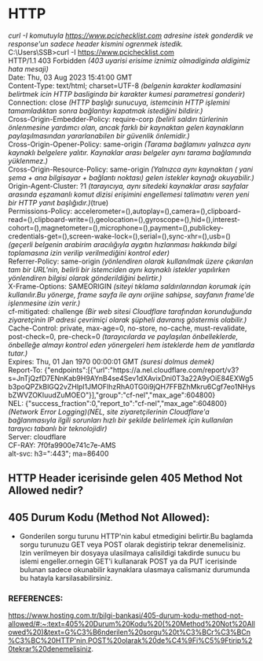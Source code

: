 # HTTP
*curl -I komutuyla https://www.pcichecklist.com adresine istek gonderdik ve response'un sadece header kismini ogrenmek istedik.* <br/>
C:\Users\SSB>curl -I https://www.pcichecklist.com <br/>
HTTP/1.1 403 Forbidden *(403 uyarisi erisime iznimiz olmadiginda aldigimiz hata mesaji)* <br/>
Date: Thu, 03 Aug 2023 15:41:00 GMT <br/>
Content-Type: text/html; charset=UTF-8 *(belgenin karakter kodlamasini belirtmek icin HTTP basliginda bir karakter kumesi parametresi gonderir)* <br/>
Connection: close *(HTTP başlığı sunucuya, istemcinin HTTP işlemini tamamladıktan sonra bağlantıyı kapatmak istediğini bildirir.)* <br/>
Cross-Origin-Embedder-Policy: require-corp *(belirli saldırı türlerinin önlenmesine yardımcı olan, ancak farklı bir kaynaktan gelen kaynakların paylaşılmasından yararlanabilen bir güvenlik önlemidir.)* <br/>
Cross-Origin-Opener-Policy: same-origin *(Tarama bağlamını yalnızca aynı kaynaklı belgelere yalıtır. Kaynaklar arası belgeler aynı tarama bağlamında yüklenmez.)* <br/>
Cross-Origin-Resource-Policy: same-origin *(Yalnızca aynı kaynaktan ( yani şema + ana bilgisayar + bağlantı noktası) gelen istekler kaynağı okuyabilir.)* <br/>
Origin-Agent-Cluster: ?1 *(tarayıcıya, aynı sitedeki kaynaklar arası sayfalar arasında eşzamanlı komut dizisi erişimini engellemesi talimatını veren yeni bir HTTP yanıt başlığıdır.)*(true) <br/>
Permissions-Policy: accelerometer=(),autoplay=(),camera=(),clipboard-read=(),clipboard-write=(),geolocation=(),gyroscope=(),hid=(),interest-cohort=(),magnetometer=(),microphone=(),payment=(),publickey-credentials-get=(),screen-wake-lock=(),serial=(),sync-xhr=(),usb=() <br/>
*(geçerli belgenin arabirim aracılığıyla aygıtın hızlanması hakkında bilgi toplamasına izin verilip verilmediğini kontrol eder)* <br/>
Referrer-Policy: same-origin *(yönlendiren olarak kullanılmak üzere çıkarılan tam bir URL'nin, belirli bir istemciden aynı kaynaklı istekler yapılırken yönlendiren bilgisi olarak gönderildiğini belirtir.)* <br/>
X-Frame-Options: SAMEORIGIN *(siteyi tıklama saldırılarından korumak için kullanılır.Bu yönerge, frame sayfa ile aynı orijine sahipse, sayfanın frame'de işlenmesine izin verir.)* <br/>
cf-mitigated: challenge *(Bir web sitesi Cloudflare tarafından korunduğunda ziyaretçinin IP adresi çevrimiçi olarak şüpheli davranış göstermis olabilir.)* <br/>
Cache-Control: private, max-age=0, no-store, no-cache, must-revalidate, post-check=0, pre-check=0 *(tarayıcılarda ve paylaşılan önbelleklerde, önbelleğe almayı kontrol eden yönergeleri  hem isteklerde hem de yanıtlarda tutar.)* <br/>
Expires: Thu, 01 Jan 1970 00:00:01 GMT *(suresi dolmus demek)* <br/>
Report-To: {"endpoints":[{"url":"https:\/\/a.nel.cloudflare.com\/report\/v3?s=JnTjQzfD7ENnKab9H9AYnB4se4Sev1dXAvixDni0T3a22A9yOiE84EXWg5b3poQPZkBlGQ2vZHlpI1JMOFIhzRhA0TG0i9jQH7FFBZhMkru6Cgf7eo1NHysbZWVZOKIuudZuMOEO"}],"group":"cf-nel","max_age":604800} <br/>
NEL: {"success_fraction":0,"report_to":"cf-nel","max_age":604800} *(Network Error Logging)(NEL, site ziyaretçilerinin Cloudflare'a bağlanmasıyla ilgili sorunları hızlı bir şekilde belirlemek için kullanılan tarayıcı tabanlı bir teknolojidir)* <br/>
Server: cloudflare <br/>
CF-RAY: 7f0fa9900e741c7e-AMS <br/>
alt-svc: h3=":443"; ma=86400 <br/>










## HTTP Header icerisinde gelen 405 Method Not Allowed nedir? <br/>
## 405 Durum Kodu (Method Not Allowed): <br/>
- Gonderilen sorgu turunu HTTP'nin kabul etmedigini belirtir.Bu baglamda sorgu turunuzu GET veya POST olarak degistirip tekrar denemelisiniz. <br/>
Izin verilmeyen bir dosyaya ulasilmaya calisildigi takdirde sunucu bu islemi engeller.ornegin GET'i kullanarak POST ya da PUT icerisinde bulunan sadece okunabilir kaynaklara ulasmaya calismaniz durumunda bu hatayla karsilasabilirsiniz. <br/>






### REFERENCES:
https://www.hosting.com.tr/bilgi-bankasi/405-durum-kodu-method-not-allowed/#:~:text=405%20Durum%20Kodu%20(%20Method%20Not%20Allowed%20)&text=G%C3%B6nderilen%20sorgu%20t%C3%BCr%C3%BCn%C3%BC%20HTTP'nin,POST%20olarak%20de%C4%9Fi%C5%9Ftirip%20tekrar%20denemelisiniz.
